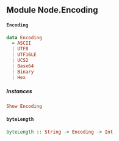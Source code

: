 ## Module Node.Encoding

#### `Encoding`

``` purescript
data Encoding
  = ASCII
  | UTF8
  | UTF16LE
  | UCS2
  | Base64
  | Binary
  | Hex
```

##### Instances
``` purescript
Show Encoding
```

#### `byteLength`

``` purescript
byteLength :: String -> Encoding -> Int
```


